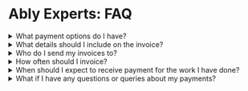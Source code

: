 # Ably Experts: FAQ

<details>
  <summary>What payment options do I have?</summary>

* Bank Transfer
* Revolut

</details>

<details>
  <summary>What details should I include on the invoice?</summary>

* Name / Company Name
* From: Company Name / Individual & Address
* To: Ably Realtime, 25 Luke Street, London, EC2A 4DS
* Invoice Number
* Invoice Date & Due Date / Terms
* VAT Number (If applicable)
* Description of work / Breakdown of work & Hours & Rate & Amount / Total
* Total amount summarised at the bottom
* Payment details
* See here for an example invoice template.

</details>

<details>
  <summary>Who do I send my invoices to?</summary>

Send all invoices to expert-invoices@ably.com and cc your manager (main contact) at Ably for approval.
</details>

<details>
  <summary>How often should I invoice?</summary>

Please send all invoices by the last day of the month. E.g. July invoices should be dated for the 31st of July and include all work in July.

Invoices can be sent in more frequently if you prefer, on a weekly or biweekly schedule and according to your contract agreement.
</details>

<details>
<summary>When should I expect to receive payment for the work I have done?</summary>

Payment runs are completed weekly on a Monday, we aim to have the invoice paid within a week of the invoice being received, and will guarantee to have the invoice paid within 2 weeks.

When the usual payment run falls on a Bank Holiday Monday, payment runs will then move to the next day. You can see a list of UK Bank Holidays [here](https://www.gov.uk/bank-holidays).
</details>

<details>
<summary>What if I have any questions or queries about my payments?</summary>

Direct any queries to expert-invoices@ably.com where they will be picked up by our finance people.
</details>
